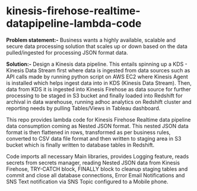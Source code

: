 # kinesis-firehose-realtime-datapipeline-lambda-code

**Problem statement:-**
Business wants a highly available, scalable and secure data processing solution that scales up or down based on the data pulled/ingested for processing JSON format data.

**Solution:-**
Design a Kinesis data pipeline. This entails spinning up a KDS - Kinesis Data Stream first where data is ingested from data sources such as API calls made by running python script on AWS EC2 where Kinesis Agent is installed which helps ingest data into in KDS (Kinesis Data Stream). Then, data from KDS it is ingested into Kinesis Firehose as data source for further processing to be staged in S3 bucket and finally loaded into Redshift for archival in data warehouse, running adhoc analytics on Redshift cluster and reporting needs by pulling Tables/Views in Tableau dashboard.

This repo provides lambda code for Kinesis Firehose Realtime data pipeline data consumption coming as Nested JSON format. This nested JSON data format is then flattened in rows, transformed as per business rules, converted to CSV data file format and then written to staging area in S3 bucket which is finally written to database tables in Redshift.

Code imports all necessary Main libraries, provides Logging feature, reads secrets from secrets manager, reading Nested JSON data from Kinesis Firehose, TRY-CATCH block, FINALLY block to cleanup staging tables and commit and close all database connections, Error Email Notifications and SNS Text notification via SNS Topic configured to a Mobile phone.
